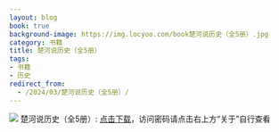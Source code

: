 ```yaml
---
layout: blog
book: true
background-image: https://img.locyoo.com/book楚河说历史（全5册）.jpg
category: 书籍
title: 楚河说历史（全5册）
tags:
- 书籍
- 历史
redirect_from:
  - /2024/03/楚河说历史（全5册）/
---
```

![](https://img.locyoo.com/book楚河说历史（全5册）.jpg)
楚河说历史（全5册）: <a name = "ref1" href="https://url18.ctfile.com/f/50983618-1268598196-e933a2?p=3619">点击下载</a>，访问密码请点击右上方“关于”自行查看